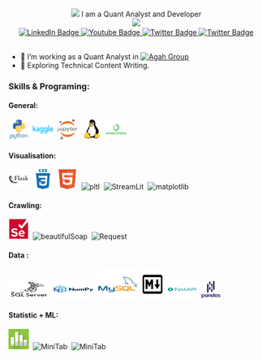 ### 
<div id="header" align="center">
 <a> <img src="https://media.giphy.com/media/gjrYDwbjnK8x36xZIO/giphy.gif" width="30"> I am a Quant Analyst and Developer </a>
</div>





<div id="header" align="center">
  <img src="https://media.giphy.com/media/3oKIPEqDGUULpEU0aQ/giphy.gif" width="350"/>
</div>

<div id="badges" align="center">
  <a href="https://www.linkedin.com/in/sajad-taj/">
    <img src="https://img.shields.io/badge/LinkedIn-blue?style=for-the-badge&logo=linkedin&logoColor=white" alt="LinkedIn Badge"/>
  </a>
  <a href="https://github.com/sajadtaj">
    <img src="https://img.shields.io/badge/Github-red?style=for-the-badge&logo=GitHub&logoColor=white" alt="Youtube Badge"/>
  </a>
  <a href="https://stackoverflow.com/users/20142727/xirano">
    <img src="https://img.shields.io/badge/stackoverflow-blue?style=for-the-badge&logo=stackoverflow&logoColor=#F58025" alt="Twitter Badge"/>
  </a>
  <a href="https://www.kaggle.com/sajadtaj">
    <img src="https://img.shields.io/badge/kaggle-red?style=for-the-badge&logo=kaggle&logoColor=#20BEFF" alt="Twitter Badge"/>
  </a>
</div>

<div align="center">
<img  src="https://komarev.com/ghpvc/?username=sajadtaj&style=flat-square&color=blue" alt=""/>
</div>


- :telescope: I’m working as a Quant Analyst in <a href="default.asp"><img src="https://img.shields.io/badge/Agah%20Group-Blue" alt="Agah Group" style="width:80px;height:20px;"></a>
- :seedling: Exploring Technical Content Writing.

### Skills & Programing:
#### General:
  <img src="https://github.com/devicons/devicon/blob/master/icons/python/python-original-wordmark.svg"  title="Python" alt="Python" width="40" height="40"/>&nbsp;
    <img src="https://github.com/devicons/devicon/blob/master/icons/kaggle/kaggle-original-wordmark.svg"  title="Kaggle" alt="Kaggle" width="40" height="40"/>&nbsp;
      <img src="https://github.com/devicons/devicon/blob/master/icons/jupyter/jupyter-original-wordmark.svg"  title="jupyter" alt="jupyter" width="40" height="40"/>&nbsp;
        <img src="https://github.com/devicons/devicon/blob/master/icons/linux/linux-original.svg"  title="Linux" alt="Linux" width="40" height="40"/>&nbsp;
  <img src="https://github.com/devicons/devicon/blob/master/icons/anaconda/anaconda-original-wordmark.svg"  title="anaconda" alt="anaconda" width="40" height="40"/>&nbsp;

#### Visualisation:
  <img src="https://github.com/devicons/devicon/blob/master/icons/flask/flask-original-wordmark.svg"  title="Flask" alt="Flask" width="40" height="40"/>&nbsp;
    <img src="https://github.com/devicons/devicon/blob/master/icons/css3/css3-plain-wordmark.svg"  title="CSS3" alt="CSS" width="40" height="40"/>&nbsp;
  <img src="https://github.com/devicons/devicon/blob/master/icons/html5/html5-original.svg" title="HTML5" alt="HTML" width="40" height="40"/>&nbsp;
   <img src="https://img.shields.io/badge/pltly-Blue" title="pltl" alt="pltl" width="40" height="20"/>&nbsp;
    <img src="https://img.shields.io/badge/StreamLit-red" title="StreamLit" alt="StreamLit" width="40" height="20"/>&nbsp;
   <img src="https://img.shields.io/badge/matplotlib-yellow" title="matplotlib" alt="matplotlib" width="40" height="20"/>&nbsp;

#### Crawling:
 <img src="https://github.com/devicons/devicon/blob/master/icons/selenium/selenium-original.svg" title="selenium" alt="selenium" width="40" height="40"/>&nbsp;
<img src="https://img.shields.io/badge/beautiful%20Soap-green" title="beautifulSoap" alt="beautifulSoap" width="40" height="20"/>&nbsp;
 <img src="https://img.shields.io/badge/Request-grey" title="Request" alt="Request" width="40" height="20"/>&nbsp;
 
 #### Data :
  <div>
      <img src="https://github.com/devicons/devicon/blob/master/icons/microsoftsqlserver/microsoftsqlserver-plain-wordmark.svg"  title="SQLServer" alt="SQLServer" width="80" height="40"/>&nbsp;
  <img src="https://github.com/devicons/devicon/blob/master/icons/numpy/numpy-original-wordmark.svg"  title="Numpy" alt="Numpy" width="80" height="40"/>&nbsp;
  <img src="https://github.com/devicons/devicon/blob/master/icons/mysql/mysql-original-wordmark.svg"  title="MySQL" alt="MySQL" width="80" height="60"/>&nbsp;
  <img src="https://github.com/devicons/devicon/blob/master/icons/markdown/markdown-original.svg"  title="MArkDown" alt="MArkDown" width="40" height="60"/>&nbsp;
  <img src="https://github.com/devicons/devicon/blob/master/icons/fastapi/fastapi-original-wordmark.svg"  title="fastapi" alt="fastapi" width="60" height="40"/>&nbsp;
  <img src="https://github.com/devicons/devicon/blob/master/icons/pandas/pandas-original-wordmark.svg"  title="pandas" alt="pandas" width="40" height="40"/>&nbsp;
  </div>
  
  #### Statistic + ML:
  <img src="https://github.com/devicons/devicon/blob/master/icons/minitab/minitab-original.svg"  title="MiniTab" alt="MiniTab" width="40" height="40"/>&nbsp;
    <img src="https://img.shields.io/badge/-white?logo=scikitlearn&logoColor=#F7931E&style=for-the-badge"  title="MiniTab" alt="MiniTab" width="100" height="60"/>&nbsp;
        <img src="https://img.shields.io/badge/JMP-%20teal?logo=simpleanalytics&logoColor=#F7931E&style=for-the-badge"  title="MiniTab" alt="MiniTab" width="100" height="40"/>&nbsp;

